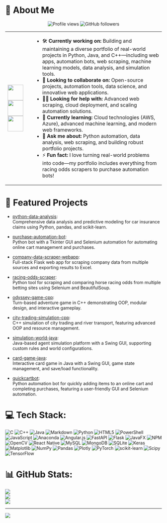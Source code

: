 # 💫 About Me

<p align="center">
  <img src="https://komarev.com/ghpvc/?username=azhar-fullstack&color=blue" alt="Profile views"/>
  <img src="https://img.shields.io/github/followers/azhar-fullstack?label=Followers&style=social" alt="GitHub followers"/>
</p>

<table>
  <tr>
    <td>
      <img src="https://cdn.jsdelivr.net/gh/devicons/devicon/icons/python/python-original.svg" width="50"/>
      <img src="https://cdn.jsdelivr.net/gh/devicons/devicon/icons/java/java-original.svg" width="50"/>
      <img src="https://cdn.jsdelivr.net/gh/devicons/devicon/icons/cplusplus/cplusplus-original.svg" width="50"/>
    </td>
    <td>
      <ul>
        <li>🛠️ <b>Currently working on:</b> Building and maintaining a diverse portfolio of real-world projects in Python, Java, and C++—including web apps, automation bots, web scraping, machine learning models, data analysis, and simulation tools.</li>
        <li>🤝 <b>Looking to collaborate on:</b> Open-source projects, automation tools, data science, and innovative web applications.</li>
        <li>🧑‍💻 <b>Looking for help with:</b> Advanced web scraping, cloud deployment, and scaling automation solutions.</li>
        <li>🌱 <b>Currently learning:</b> Cloud technologies (AWS, Azure), advanced machine learning, and modern web frameworks.</li>
        <li>💬 <b>Ask me about:</b> Python automation, data analysis, web scraping, and building robust portfolio projects.</li>
        <li>⚡ <b>Fun fact:</b> I love turning real-world problems into code—my portfolio includes everything from racing odds scrapers to purchase automation bots!</li>
      </ul>
    </td>
  </tr>
</table>

# 🚀 Featured Projects

- [python-data-analysis](https://github.com/azhar-fullstack/python-data-analysis):
  <br>Comprehensive data analysis and predictive modeling for car insurance claims using Python, pandas, and scikit-learn.

- [purchase-automation-bot](https://github.com/azhar-fullstack/purchase-automation-bot):
  <br>Python bot with a Tkinter GUI and Selenium automation for automating online cart management and purchases.

- [company-data-scraper-webapp](https://github.com/azhar-fullstack/company-data-scraper-webapp):
  <br>Full-stack Flask web app for scraping company data from multiple sources and exporting results to Excel.

- [racing-odds-scraper](https://github.com/azhar-fullstack/racing-odds-scraper):
  <br>Python tool for scraping and comparing horse racing odds from multiple betting sites using Selenium and BeautifulSoup.

- [odyssey-game-cpp](https://github.com/azhar-fullstack/odyssey-game-cpp):
  <br>Turn-based adventure game in C++ demonstrating OOP, modular design, and interactive gameplay.

- [city-trading-simulation-cpp](https://github.com/azhar-fullstack/city-trading-simulation-cpp):
  <br>C++ simulation of city trading and river transport, featuring advanced OOP and resource management.

- [simulation-world-java](https://github.com/azhar-fullstack/java-agent-based-simulation):
  <br>Java-based agent simulation platform with a Swing GUI, supporting custom rules and world configurations.

- [card-game-java](https://github.com/azhar-fullstack/card-game-java):
  <br>Interactive card game in Java with a Swing GUI, game state management, and save/load functionality.

- [quickcartbot](https://github.com/azhar-fullstack/quickcartbot):
  <br>Python automation bot for quickly adding items to an online cart and completing purchases, featuring a user-friendly GUI and Selenium automation.

# 💻 Tech Stack:
![C](https://img.shields.io/badge/c-%2300599C.svg?style=for-the-badge&logo=c&logoColor=white) ![C++](https://img.shields.io/badge/c++-%2300599C.svg?style=for-the-badge&logo=c%2B%2B&logoColor=white) ![Java](https://img.shields.io/badge/java-%23ED8B00.svg?style=for-the-badge&logo=openjdk&logoColor=white) ![Markdown](https://img.shields.io/badge/markdown-%23000000.svg?style=for-the-badge&logo=markdown&logoColor=white) ![Python](https://img.shields.io/badge/python-3670A0?style=for-the-badge&logo=python&logoColor=ffdd54) ![HTML5](https://img.shields.io/badge/html5-%23E34F26.svg?style=for-the-badge&logo=html5&logoColor=white) ![PowerShell](https://img.shields.io/badge/PowerShell-%235391FE.svg?style=for-the-badge&logo=powershell&logoColor=white) ![JavaScript](https://img.shields.io/badge/javascript-%23323330.svg?style=for-the-badge&logo=javascript&logoColor=%23F7DF1E) ![Anaconda](https://img.shields.io/badge/Anaconda-%2344A833.svg?style=for-the-badge&logo=anaconda&logoColor=white) ![Angular.js](https://img.shields.io/badge/angular.js-%23E23237.svg?style=for-the-badge&logo=angularjs&logoColor=white) ![FastAPI](https://img.shields.io/badge/FastAPI-005571?style=for-the-badge&logo=fastapi) ![Flask](https://img.shields.io/badge/flask-%23000.svg?style=for-the-badge&logo=flask&logoColor=white) ![JavaFX](https://img.shields.io/badge/javafx-%23FF0000.svg?style=for-the-badge&logo=javafx&logoColor=white) ![NPM](https://img.shields.io/badge/NPM-%23CB3837.svg?style=for-the-badge&logo=npm&logoColor=white) ![OpenCV](https://img.shields.io/badge/opencv-%23white.svg?style=for-the-badge&logo=opencv&logoColor=white) ![React Native](https://img.shields.io/badge/react_native-%2320232a.svg?style=for-the-badge&logo=react&logoColor=%2361DAFB) ![MySQL](https://img.shields.io/badge/mysql-4479A1.svg?style=for-the-badge&logo=mysql&logoColor=white) ![MongoDB](https://img.shields.io/badge/MongoDB-%234ea94b.svg?style=for-the-badge&logo=mongodb&logoColor=white) ![SQLite](https://img.shields.io/badge/sqlite-%2307405e.svg?style=for-the-badge&logo=sqlite&logoColor=white) ![Keras](https://img.shields.io/badge/Keras-%23D00000.svg?style=for-the-badge&logo=Keras&logoColor=white) ![Matplotlib](https://img.shields.io/badge/Matplotlib-%23ffffff.svg?style=for-the-badge&logo=Matplotlib&logoColor=black) ![NumPy](https://img.shields.io/badge/numpy-%23013243.svg?style=for-the-badge&logo=numpy&logoColor=white) ![Pandas](https://img.shields.io/badge/pandas-%23150458.svg?style=for-the-badge&logo=pandas&logoColor=white) ![Plotly](https://img.shields.io/badge/Plotly-%233F4F75.svg?style=for-the-badge&logo=plotly&logoColor=white) ![PyTorch](https://img.shields.io/badge/PyTorch-%23EE4C2C.svg?style=for-the-badge&logo=PyTorch&logoColor=white) ![scikit-learn](https://img.shields.io/badge/scikit--learn-%23F7931E.svg?style=for-the-badge&logo=scikit-learn&logoColor=white) ![Scipy](https://img.shields.io/badge/SciPy-%230C55A5.svg?style=for-the-badge&logo=scipy&logoColor=%white) ![TensorFlow](https://img.shields.io/badge/TensorFlow-%23FF6F00.svg?style=for-the-badge&logo=TensorFlow&logoColor=white)
# 📊 GitHub Stats:
![](https://github-readme-stats.vercel.app/api?username=azhar-fullstack&theme=dark&hide_border=false&include_all_commits=false&count_private=false)<br/>
![](https://nirzak-streak-stats.vercel.app/?user=azhar-fullstack&theme=dark&hide_border=false)<br/>
![](https://github-readme-stats.vercel.app/api/top-langs/?username=azhar-fullstack&theme=dark&hide_border=false&include_all_commits=false&count_private=false&layout=compact)

---
[![](https://visitcount.itsvg.in/api?id=azhar-fullstack&icon=0&color=0)](https://visitcount.itsvg.in)

<!-- Proudly created with GPRM ( https://gprm.itsvg.in ) -->
